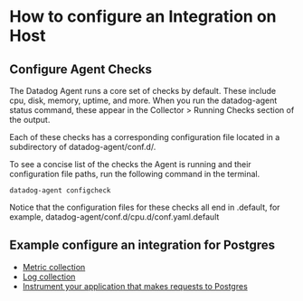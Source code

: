 # How to configure an Integration on Host

Configure Agent Checks
--------
The Datadog Agent runs a core set of checks by default. These include cpu, disk, memory, uptime, and more. When you run the datadog-agent status command, these appear in the Collector > Running Checks section of the output.

Each of these checks has a corresponding configuration file located in a subdirectory of datadog-agent/conf.d/.

To see a concise list of the checks the Agent is running and their configuration file paths, run the following command in the terminal.
```
datadog-agent configcheck
```
Notice that the configuration files for these checks all end in .default, for example, datadog-agent/conf.d/cpu.d/conf.yaml.default


Example configure an integration for Postgres
--------
- [Metric collection](https://docs.datadoghq.com/integrations/postgres/?tab=host#metric-collection)
- [Log collection](https://docs.datadoghq.com/integrations/postgres/?tab=host#metric-collection)
- [Instrument your application that makes requests to Postgres](https://docs.datadoghq.com/integrations/postgres/?tab=host#trace-collection)
